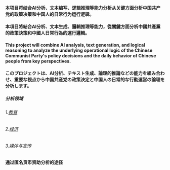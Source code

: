 #### 本项目将结合AI分析、文本编写、逻辑推理等能力分析从关键方面分析中国共产党的政策决策和中国人的日常行为运行逻辑。
#### 本項目將結合AI分析、文本生成、邏輯推理等能力，從關鍵方面分析中國共產黨的政策決策和中國人日常行為的運行邏輯。
#### This project will combine AI analysis, text generation, and logical reasoning to analyze the underlying operational logic of the Chinese Communist Party's policy decisions and the daily behavior of Chinese people from key perspectives.
#### このプロジェクトは、AI分析、テキスト生成、論理的推論などの能力を組み合わせ、重要な視点から中国共産党の政策決定と中国人の日常的な行動運営の論理を分析します。


##### 分析领域 
###### 1.[教育](https://github.com/CCPProject/Analysis/blob/main/Education/Education.md)
###### 2.[经济](https://github.com/CCPProject/Analysis/blob/main/Economy/Economy.md)
###### 3.媒体与宣传

#### 通过匿名货币资助分析的途径
####
